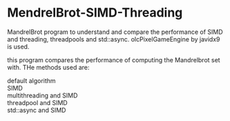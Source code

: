 # MendrelBrot-SIMD-Threading
MandrelBrot program to understand and compare the performance of SIMD and threading, threadpools and std::async. olcPixelGameEngine by javidx9 is used.

this program compares the performance of computing the Mandrelbrot set with. THe methods used are:

default algorithm  
SIMD  
multithreading and SIMD  
threadpool and SIMD  
std::async and SIMD  
